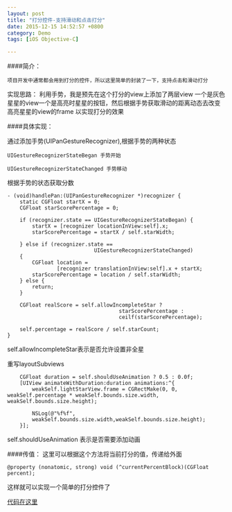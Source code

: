 ```yaml
---
layout: post
title: "打分控件-支持滑动和点击打分"
date: 2015-12-15 14:52:57 +0800
category: Demo
tags: [iOS Objective-C]

---
```

####简介：

	项目开发中通常都会用到打分的控件，所以这里简单的封装了一下，支持点击和滑动打分
	
实现思路：
	利用手势，我是预先在这个打分的view上添加了两层view 一个是灰色星星的view一个是高亮时星星的按钮，然后根据手势获取滑动的距离动态去改变高亮星星的view的frame 以实现打分的效果



####具体实现：

通过添加手势(UIPanGestureRecognizer),根据手势的两种状态

```
UIGestureRecognizerStateBegan 手势开始

UIGestureRecognizerStateChanged 手势移动

```
根据手势的状态获取分数

```
- (void)handlePan:(UIPanGestureRecognizer *)recognizer {
    static CGFloat startX = 0;
    CGFloat starScorePercentage = 0;
    
    if (recognizer.state == UIGestureRecognizerStateBegan) {
        startX = [recognizer locationInView:self].x;
        starScorePercentage = startX / self.starWidth;
        
    } else if (recognizer.state == 
    						UIGestureRecognizerStateChanged) 
    {
        CGFloat location = 
        		[recognizer translationInView:self].x + startX;
        starScorePercentage = location / self.starWidth;
    } else {
        return;
    }
    
    CGFloat realScore = self.allowIncompleteStar ? 
    								starScorePercentage : 
  									ceilf(starScorePercentage);
    								
    self.percentage = realScore / self.starCount;
}	

```
self.allowIncompleteStar表示是否允许设置非全星

重写layoutSubviews

```
    CGFloat duration = self.shouldUseAnimation ? 0.5 : 0.0f;
    [UIView animateWithDuration:duration animations:^{
        weakSelf.lightStarView.frame = CGRectMake(0, 0, 		weakSelf.percentage * weakSelf.bounds.size.width, 		weakSelf.bounds.size.height);
        
        NSLog(@"%f%f",
        weakSelf.bounds.size.width,weakSelf.bounds.size.height);
    }];

```
self.shouldUseAnimation 表示是否需要添加动画

####传值：
这里可以根据这个方法将当前打分的值，传递给外面
	
```
@property (nonatomic, strong) void (^currentPercentBlock)(CGFloat percent);

```

这样就可以实现一个简单的打分控件了

[代码在这里](https://github.com/LeeWongSnail/ArtRatingView)

